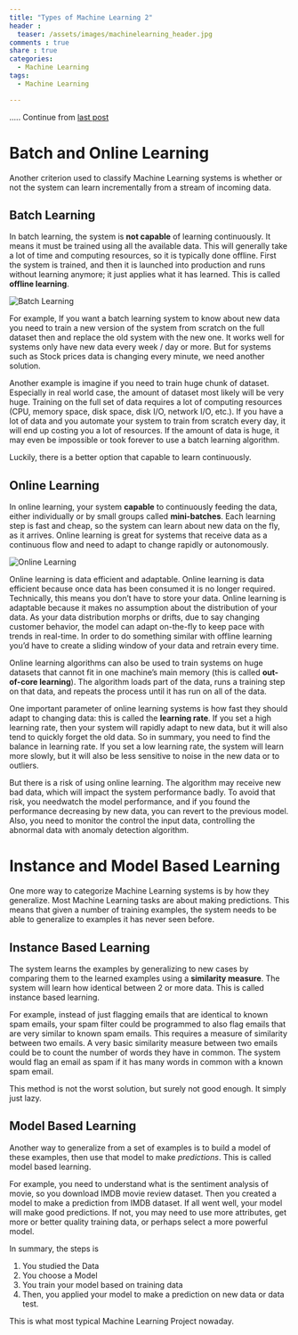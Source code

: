 ```yaml
---
title: "Types of Machine Learning 2"
header :
  teaser: /assets/images/machinelearning_header.jpg
comments : true
share : true
categories:
  - Machine Learning
tags:
  - Machine Learning

---
```


..... Continue from [last post](https://saltfarmer.github.io/blog/machine%20learning/Types-of-Machine-Learning/)

# Batch and Online Learning

Another criterion used to classify Machine Learning systems is whether or not the system can learn incrementally from a stream of incoming data.

## Batch Learning

In batch learning, the system is **not capable** of learning continuously. It means it must be trained using all the available data. This will generally take a lot of time and computing resources, so it is typically done offline. First the system is trained, and then it is launched into production and runs without learning anymore; it just applies what it has learned. This is called **offline learning**.

![Batch Learning](https://i.ibb.co/0QG3wx0/Batch-Learning.png)

For example, If you want a batch learning system to know about new data you need to train a new version of the system from scratch on the full dataset
then and replace the old system with the new one. It works well for systems only have new data every week / day or more. But for systems such as Stock prices data is changing every minute, we need another solution.

Another example is imagine if you need to train huge chunk of dataset. Especially in real world case, the amount of dataset most likely will be very huge. Training on the full set of data requires a lot of computing resources (CPU, memory space, disk space, disk I/O, network I/O, etc.). If you have a lot of data and you automate your system to train from scratch every day, it will end up costing you a lot of resources. If the amount of data is huge, it may even be impossible or took forever to use a batch learning algorithm.

Luckily, there is a better option that capable to learn continuously.

## Online Learning

In online learning, your system **capable** to continuously feeding the data, either individually or by small groups called **mini-batches**. Each learning
step is fast and cheap, so the system can learn about new data on the fly, as it arrives. Online learning is great for systems that receive data as a continuous flow and need to adapt to change rapidly or autonomously. 

![Online Learning](https://i.ibb.co/j6hMw6L/Online-Learning.png)

Online learning is data efficient and adaptable. Online learning is data efficient because once data has been consumed it is no longer required. Technically, this means you don’t have to store your data. Online learning is adaptable because it makes no assumption about the distribution of your data. As your data distribution morphs or drifts, due to say changing customer behavior, the model can adapt on-the-fly to keep pace with trends in real-time. In order to do something similar with offline learning you’d have to create a sliding window of your data and retrain every time.

Online learning algorithms can also be used to train systems on huge datasets that cannot fit in one machine’s main memory (this is called **out-of-core learning**). The algorithm loads part of the data, runs a training step on that data, and repeats the process until it has run on all of the data.

One important parameter of online learning systems is how fast they should adapt to changing data: this is called the **learning rate**. If you set a high learning rate, then your system will rapidly adapt to new data, but it will also tend to quickly forget the old data. So in summary, you need to find the balance in learning rate. If you set a low learning rate, the system will 
learn more slowly, but it will also be less sensitive to noise in the new data or to outliers.

But there is a risk of using online learning. The algorithm may receive new bad data, which will impact the system performance badly. To avoid that risk, you needwatch the model performance, and if you found the performance decreasing by new data, you can revert to the previous model. Also, you need to monitor the control the input data, controlling the abnormal data with anomaly detection algorithm.

# Instance and Model Based Learning

One more way to categorize Machine Learning systems is by how they generalize. Most Machine Learning tasks are about making predictions. This means that given a number of training examples, the system needs to be able to generalize to examples it has never seen before.

## Instance Based Learning

The system learns the examples by generalizing to new cases by comparing them to the learned examples using a **similarity measure**. The system will learn how identical between 2 or more data. This is called instance based learning.

For example, instead of just flagging emails that are identical to known spam emails, your spam filter could be programmed to also flag emails that are very similar to known spam emails. This requires a measure of similarity between two emails. A very basic similarity measure between two emails could be to count the number of words they have in common. The system would flag an email as spam if it has many words in common with a known spam email.

This method is not the worst solution, but surely not good enough. It simply just lazy.

## Model Based Learning

Another way to generalize from a set of examples is to build a model of these examples, then use that model to make *predictions*. This is called model based learning.

For example, you need to understand what is the sentiment analysis of movie, so you download IMDB movie review dataset. Then you created a model to make a prediction from IMDB dataset. If all went well, your model will make good predictions. If not, you may need to use more attributes, get more or better quality training data, or perhaps select a more powerful model.

In summary, the steps is 

1. You studied the Data
2. You choose a Model
3. You train your model based on training data
4. Then, you applied your model to make a prediction on new data or data test.

This is what most typical Machine Learning Project nowaday.